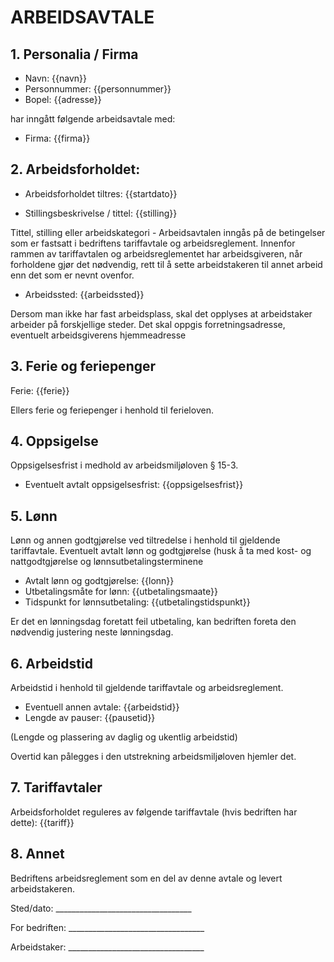 # ARBEIDSAVTALE

## 1. Personalia / Firma

- Navn: {{navn}}
- Personnummer: {{personnummer}}
- Bopel: {{adresse}}

har inngått følgende arbeidsavtale med:

- Firma: {{firma}}

## 2. Arbeidsforholdet:

- Arbeidsforholdet tiltres: {{startdato}}

- Stillingsbeskrivelse / tittel: {{stilling}}

Tittel, stilling eller arbeidskategori - Arbeidsavtalen inngås på de betingelser
som er fastsatt i bedriftens tariffavtale og arbeidsreglement. Innenfor rammen
av tariffavtalen og arbeidsreglementet har arbeidsgiveren, når forholdene gjør
det nødvendig, rett til å sette arbeidstakeren til annet arbeid enn det som er
nevnt ovenfor.

- Arbeidssted: {{arbeidssted}}

Dersom man ikke har fast arbeidsplass, skal det opplyses at arbeidstaker
arbeider på forskjellige steder. Det skal oppgis forretningsadresse, eventuelt
arbeidsgiverens hjemmeadresse

## 3. Ferie og feriepenger

Ferie: {{ferie}}

Ellers ferie og feriepenger i henhold til ferieloven.

## 4. Oppsigelse

Oppsigelsesfrist i medhold av arbeidsmiljøloven § 15-3.

- Eventuelt avtalt oppsigelsesfrist: {{oppsigelsesfrist}}

## 5. Lønn

Lønn og annen godtgjørelse ved tiltredelse i henhold til gjeldende tariffavtale.
Eventuelt avtalt lønn og godtgjørelse (husk å ta med kost- og nattgodtgjørelse
og lønnsutbetalingsterminene

- Avtalt lønn og godtgjørelse: {{lonn}}
- Utbetalingsmåte for lønn: {{utbetalingsmaate}}
- Tidspunkt for lønnsutbetaling: {{utbetalingstidspunkt}}

Er det en lønningsdag foretatt feil utbetaling, kan bedriften foreta den
nødvendig justering neste lønningsdag.

## 6. Arbeidstid

Arbeidstid i henhold til gjeldende tariffavtale og arbeidsreglement.

- Eventuell annen avtale: {{arbeidstid}}
- Lengde av pauser: {{pausetid}}

(Lengde og plassering av daglig og ukentlig arbeidstid)

Overtid kan pålegges i den utstrekning arbeidsmiljøloven hjemler det.

## 7. Tariffavtaler

Arbeidsforholdet reguleres av følgende tariffavtale (hvis bedriften har dette):
{{tariff}}

## 8. Annet

Bedriftens arbeidsreglement som en del av denne avtale og levert arbeidstakeren.

Sted/dato: \_\_\_\_\_\_\_\_\_\_\_\_\_\_\_\_\_\_\_\_\_\_\_\_\_\_\_\_\_\_\_\_\_\_

For bedriften: \_\_\_\_\_\_\_\_\_\_\_\_\_\_\_\_\_\_\_\_\_\_\_\_\_\_\_\_\_\_\_\_\_\_

Arbeidstaker: \_\_\_\_\_\_\_\_\_\_\_\_\_\_\_\_\_\_\_\_\_\_\_\_\_\_\_\_\_\_\_\_\_\_
